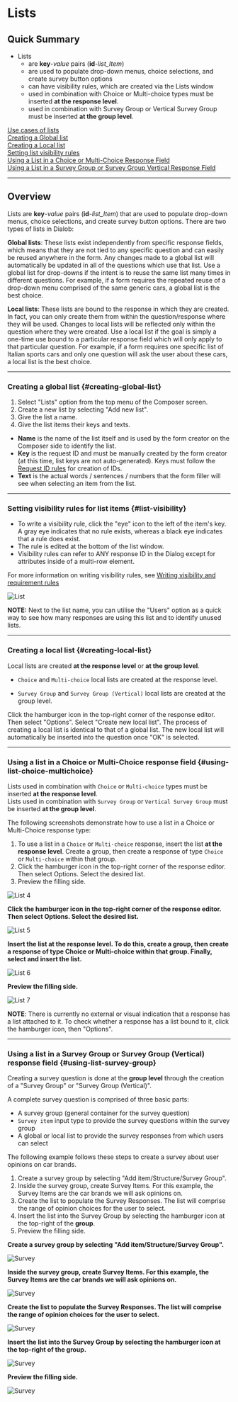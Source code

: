 # Lists

## Quick Summary

* Lists
  * are **key**-_value_ pairs (**id**-_list_Item_) 
  * are used to populate drop-down menus, choice selections, and create survey button options
  * can have visibility rules, which are created via the Lists window
  * used in combination with Choice or Multi-choice types must be inserted **at the response level**.
  * used in combination with Survey Group or Vertical Survey Group must be inserted **at the group level**.


[Use cases of lists](#use-cases)  
[Creating a Global list](#creating-global-list)  
[Creating a Local list](#creating-local-list)  
[Setting list visibility rules](#list-visibility)  
[Using a List in a Choice or Multi-Choice Response Field](#using-list-choice-multichoice)  
[Using a List in a Survey Group or Survey Group Vertical Response Field](#using-list-survey-group)

---

## Overview

Lists are **key**-_value_ pairs (**id**-_list_Item_) that are used to populate drop-down menus, choice selections, and create survey button options.  There are two types of lists in Dialob:


**Global lists**: These lists exist independently from specific response fields, which means that they are not tied to any specific question and can easily be reused anywhere in the form. Any changes made to a global list will automatically be updated in all of the questions which use that list. Use a global list for drop-downs if the intent is to reuse the same list many times in different questions. For example, if a form requires the repeated reuse of a drop-down menu comprised of the same generic cars, a global list is the best choice.

**Local lists**: These lists are bound to the response in which they are created. In fact, you can only create them from within the question/response where they will be used. Changes to local lists will be reflected only within the question where they were created. Use a local list if the goal is simply a one-time use bound to a particular response field which will only apply to that particular question. For example, if a form requires one specific list of Italian sports cars and only one question will ask the user about these cars, a local list is the best choice.

---

### Creating a global list {#creating-global-list}

1. Select "Lists" option from the top menu of the Composer screen.
2. Create a new list by selecting "Add new list".
3. Give the list a name.
4. Give the list items their keys and texts.

* **Name** is the name of the list itself and is used by the form creator on the Composer side to identify the list.
* **Key** is the request ID and must be manually created by the form creator (at this time, list keys are not auto-generated). Keys must follow the [Request ID rules](#000_basic_operations/007_ids) for creation of IDs.
* **Text** is the actual words / sentences / numbers that the form filler will see when selecting an item from the list.

---

### Setting visibility rules for list items {#list-visibility}

* To write a visibility rule, click the "eye" icon to the left of the item's key. A gray eye indicates that no rule exists, whereas a black eye indicates that a rule does exist.
* The rule is edited at the bottom of the list window.
* Visibility rules can refer to ANY response ID in the Dialog except for attributes inside of a multi-row element.

For more information on writing visibility rules, see [Writing visibility and requirement rules](#003_dialob_expression_language:_DEL/010_writing_visibility_and_requirement_rules)


![List](advancedoperations/list-visibility1.png)

**NOTE:** Next to the list name, you can utilise the "Users" option as a quick way to see how many responses are using this list and to identify unused lists.

---

### Creating a local list {#creating-local-list}

Local lists are created **at the response level** or **at the group level**.

* `Choice` and `Multi-choice` local lists are created at the response level.

* `Survey Group` and  `Survey Group (Vertical)` local lists are created at the group level.

Click the hamburger icon in the top-right corner of the response editor. Then select "Options". Select "Create new local list".  The process of creating a local list is identical to that of a global list.  The new local list will automatically be inserted into the question once "OK" is selected.

---

### Using a list in a Choice or Multi-Choice response field {#using-list-choice-multichoice}

Lists used in combination with `Choice` or `Multi-choice` types must be inserted **at the response level**.  
Lists used in combination with `Survey Group` or `Vertical Survey Group` must be inserted **at the group level**.


The following screenshots demonstrate how to use a list in a Choice or Multi-Choice response type:
 
1. To use a list in a `Choice` or `Multi-choice` response, insert the list **at the response level**. Create a group, then create a response of type `Choice` or `Multi-choice` within that group.
2. Click the hamburger icon in the top-right corner of the response editor. Then select Options. Select the desired list.
3. Preview the filling side.


![List 4](advancedoperations/list4.png)

**Click the hamburger icon in the top-right corner of the response editor. Then select Options. Select the desired list.**

![List 5](advancedoperations/list5.png)

**Insert the list at the response level. To do this, create a group, then create a response of type Choice or Multi-choice within that group. Finally, select and insert the list.**

![List 6](advancedoperations/list6.png)

**Preview the filling side.**

![List 7](advancedoperations/list7.png)

**NOTE**: There is currently no external or visual indication that a response has a list attached to it. To check whether a response has a list bound to it, click the hamburger icon, then "Options".

---

### Using a list in a Survey Group or Survey Group (Vertical) response field {#using-list-survey-group}

Creating a survey question is done at the **group level** through the creation of a "Survey Group" or "Survey Group (Vertical)".  

A complete survey question is comprised of three basic parts:

* A survey group (general container for the survey question)
* `Survey item` input type to provide the survey questions within the survey group
* A global or local list to provide the survey responses from which users can select

The following example follows these steps to create a survey about user opinions on car brands.  

1. Create a survey group by selecting "Add item/Structure/Survey Group".
2. Inside the survey group, create Survey Items. For this example, the Survey Items are the car brands we will ask opinions on.
3. Create the list to populate the Survey Responses. The list will comprise the range of opinion choices for the user to select.
4. Insert the list into the Survey Group by selecting the hamburger icon at the top-right of the **group**.
5. Preview the filling side.



**Create a survey group by selecting "Add item/Structure/Survey Group".**

![Survey](advancedoperations/survey3.png)

**Inside the survey group, create Survey Items. For this example, the Survey Items are the car brands we will ask opinions on.**

![Survey](advancedoperations/survey5.png)

 **Create the list to populate the Survey Responses. The list will comprise the range of opinion choices for the user to select.**

![Survey](advancedoperations/survey2.png)

**Insert the list into the Survey Group by selecting the hamburger icon at the top-right of the **group**.**

![Survey](advancedoperations/survey7.png)

**Preview the filling side.**

![Survey](advancedoperations/survey6.png)
